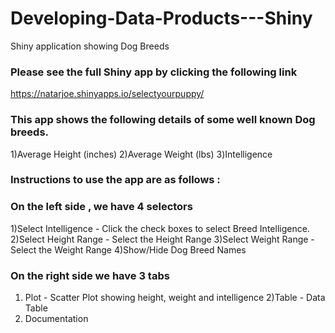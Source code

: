 # Developing-Data-Products---Shiny
Shiny application showing Dog Breeds

### Please see the full Shiny  app by clicking the following link

https://natarjoe.shinyapps.io/selectyourpuppy/


### This app shows the following details of some well known Dog breeds.

1)Average Height (inches) 
2)Average Weight (lbs) 
3)Intelligence 

### Instructions to use the app are as follows :

### On the left side , we have 4 selectors 

1)Select Intelligence - Click the check boxes to select Breed Intelligence. 
2)Select Height Range - Select the Height Range 
3)Select Weight Range - Select the Weight Range 
4)Show/Hide Dog Breed Names 

### On the right side we have 3 tabs 

1) Plot - Scatter Plot showing height, weight and intelligence 
2)Table - Data Table
3) Documentation 


